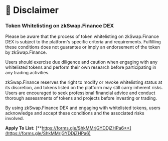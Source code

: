 # 📕 Disclaimer

### **Token Whitelisting on zkSwap.Finance DEX**

Please be aware that the process of token whitelisting on zkSwap.Finance DEX is subject to the platform's specific criteria and requirements. Fulfilling these conditions does not guarantee or imply an endorsement of the token by zkSwap.Finance.&#x20;

Users should exercise due diligence and caution when engaging with any whitelisted tokens and perform their own research before participating in any trading activities.

zkSwap.Finance reserves the right to modify or revoke whitelisting status at its discretion, and tokens listed on the platform may still carry inherent risks. Users are encouraged to seek professional financial advice and conduct thorough assessments of tokens and projects before investing or trading.

By using zkSwap.Finance DEX and engaging with whitelisted tokens, users acknowledge and accept these conditions and the associated risks involved.



**Apply To List:** [**https://forms.gle/ShkMMrjGYDDjZHPa6**](https://forms.gle/ShkMMrjGYDDjZHPa6)
